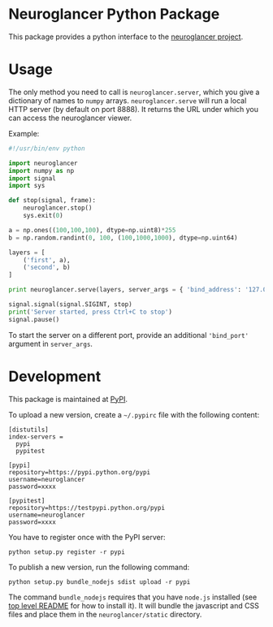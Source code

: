 Neuroglancer Python Package
===========================

This package provides a python interface to the [neuroglancer project](https://github.com/google/neuroglancer).

Usage
=====

The only method you need to call is `neuroglancer.server`, which you give a
dictionary of names to `numpy` arrays. `neuroglancer.serve` will run a local
HTTP server (by default on port 8888). It returns the URL under which you can
access the neuroglancer viewer.

Example:
```python
#!/usr/bin/env python

import neuroglancer
import numpy as np
import signal
import sys

def stop(signal, frame):
    neuroglancer.stop()
    sys.exit(0)

a = np.ones((100,100,100), dtype=np.uint8)*255
b = np.random.randint(0, 100, (100,1000,1000), dtype=np.uint64)

layers = [
    ('first', a),
    ('second', b)
]

print neuroglancer.serve(layers, server_args = { 'bind_address': '127.0.0.1' })

signal.signal(signal.SIGINT, stop)
print('Server started, press Ctrl+C to stop')
signal.pause()
```

To start the server on a different port, provide an additional `'bind_port'`
argument in `server_args`.

Development
===========

This package is maintained at [PyPI](https://pypi.python.org/pypi).

To upload a new version, create a `~/.pypirc` file with the following content:
```
[distutils]
index-servers =
  pypi
  pypitest

[pypi]
repository=https://pypi.python.org/pypi
username=neuroglancer
password=xxxx

[pypitest]
repository=https://testpypi.python.org/pypi
username=neuroglancer
password=xxxx
```

You have to register once with the PyPI server:
```shell
python setup.py register -r pypi
```

To publish a new version, run the following command:

```shell
python setup.py bundle_nodejs sdist upload -r pypi
```

The command `bundle_nodejs` requires that you have `node.js` installed (see
[top level README](../README.md) for how to install it). It will bundle the
javascript and CSS files and place them in the `neuroglancer/static` directory.
